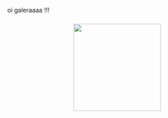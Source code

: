 <p align="left">oi galeraaaa !!!</p>

###

<div align="center">
  <img height="200" src="https://i.imgflip.com/65efzo.gif"  />
</div>

###
